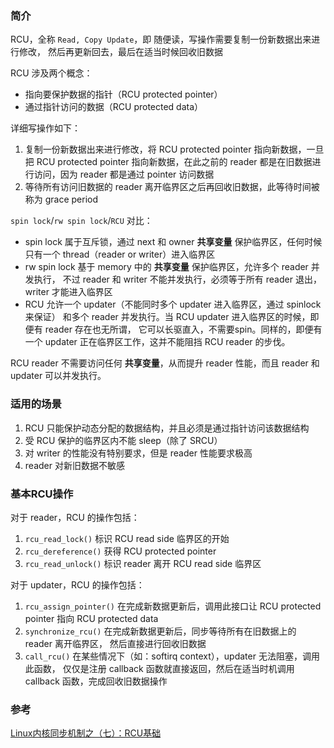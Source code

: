 ### 简介

RCU，全称 `Read, Copy Update`，即 随便读，写操作需要复制一份新数据出来进行修改，
然后再更新回去，最后在适当时候回收旧数据

RCU 涉及两个概念：

* 指向要保护数据的指针（RCU protected pointer）
* 通过指针访问的数据（RCU protected data）

详细写操作如下：

1. 复制一份新数据出来进行修改，将 RCU protected pointer 指向新数据，一旦把
RCU protected pointer 指向新数据，在此之前的 reader 都是在旧数据进行访问，因为
reader 都是通过 pointer 访问数据
2. 等待所有访问旧数据的 reader 离开临界区之后再回收旧数据，此等待时间被称为 grace period

`spin lock`/`rw spin lock`/`RCU` 对比：

* spin lock 属于互斥锁，通过 next 和 owner **共享变量** 保护临界区，任何时候只有一个
thread（reader or writer）进入临界区
* rw spin lock 基于 memory 中的 **共享变量** 保护临界区，允许多个 reader 并发执行，
不过 reader 和 writer 不能并发执行，必须等于所有 reader 退出，writer 才能进入临界区
* RCU 允许一个 updater（不能同时多个 updater 进入临界区，通过 spinlock 来保证）
和多个 reader 并发执行。当 RCU updater 进入临界区的时候，即便有 reader 存在也无所谓，
它可以长驱直入，不需要spin。同样的，即便有一个 updater 正在临界区工作，这并不能阻挡
RCU reader 的步伐。

RCU reader 不需要访问任何 **共享变量**，从而提升 reader 性能，而且 reader 和 updater
可以并发执行。

### 适用的场景

1. RCU 只能保护动态分配的数据结构，并且必须是通过指针访问该数据结构
2. 受 RCU 保护的临界区内不能 sleep（除了 SRCU）
3. 对 writer 的性能没有特别要求，但是 reader 性能要求极高
4. reader 对新旧数据不敏感

### 基本RCU操作

对于 reader，RCU 的操作包括：

1. `rcu_read_lock()` 标识 RCU read side 临界区的开始
2. `rcu_dereference()` 获得 RCU protected pointer
3. `rcu_read_unlock()` 标识 reader 离开 RCU read side 临界区

对于 updater，RCU 的操作包括：

1. `rcu_assign_pointer()` 在完成新数据更新后，调用此接口让
RCU protected pointer 指向 RCU protected data
2. `synchronize_rcu()` 在完成新数据更新后，同步等待所有在旧数据上的 reader 离开临界区，
然后直接进行回收旧数据
3. `call_rcu()` 在某些情况下（如：softirq context），updater 无法阻塞，调用此函数，
仅仅是注册 callback 函数就直接返回，然后在适当时机调用 callback 函数，完成回收旧数据操作

### 参考

[Linux内核同步机制之（七）：RCU基础](http://www.wowotech.net/kernel_synchronization/rcu_fundamentals.html)
